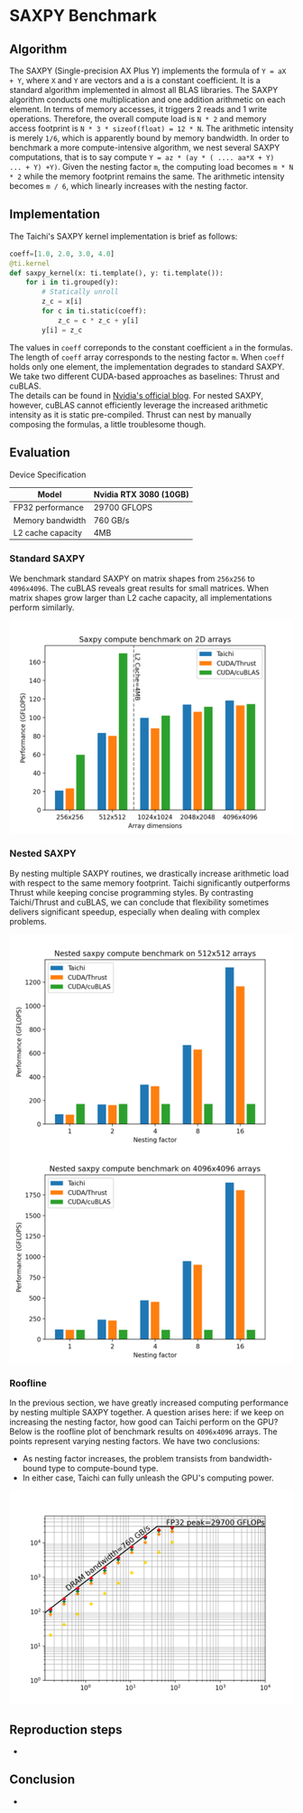 # SAXPY Benchmark
## Algorithm
The SAXPY (Single-precision AX Plus Y) implements the formula of `Y = aX + Y`, where `X` and `Y` are vectors and a is a constant coefficient. 
It is a standard algorithm implemented in almost all BLAS libraries. 
The SAXPY algorithm conducts one multiplication and one addition arithmetic on each element. 
In terms of memory accesses, it triggers 2 reads and 1 write operations. 
Therefore, the overall compute load is `N * 2` and memory access footprint is `N * 3 * sizeof(float) = 12 * N`. 
The arithmetic intensity is merely `1/6`, which is apparently bound by memory bandwidth.
In order to benchmark a more compute-intensive algorithm, we nest several SAXPY computations, that is to say compute 
`Y = az * (ay * ( .... aa*X + Y)  ... + Y) +Y)`.
Given the nesting factor `m`, the computing load becomes `m * N * 2` while the memory footprint remains the same. 
The arithmetic intensity becomes `m / 6`, which linearly increases with the nesting factor.

## Implementation

The Taichi's SAXPY kernel implementation is brief as follows:
```python
coeff=[1.0, 2.0, 3.0, 4.0]
@ti.kernel
def saxpy_kernel(x: ti.template(), y: ti.template()):
    for i in ti.grouped(y):
        # Statically unroll
        z_c = x[i]
        for c in ti.static(coeff):
            z_c = c * z_c + y[i]
        y[i] = z_c
```
The values in `coeff` correponds to the constant coefficient `a` in the formulas. The length of `coeff` array corresponds to the nesting factor `m`. 
When `coeff` holds only one element, the implementation degrades to standard SAXPY.
We take two different CUDA-based approaches as baselines: Thrust and cuBLAS.  
The details can be found in [Nvidia's official blog](https://developer.nvidia.com/blog/six-ways-saxpy/). 
For nested SAXPY, however, cuBLAS cannot efficiently leverage the increased arithmetic intensity as it is static pre-compiled. 
Thrust can nest by manually composing the formulas, a little troublesome though.

## Evaluation
Device Specification

|Model| Nvidia RTX 3080 (10GB)|
|-----|-----------------------|
|FP32 performance| 29700 GFLOPS|
|Memory bandwidth| 760 GB/s|
|L2 cache capacity| 4MB|

### Standard SAXPY
We benchmark standard SAXPY on matrix shapes from `256x256` to `4096x4096`. 
The cuBLAS reveals great results for small matrices. When matrix shapes grow larger than L2 cache capacity, all implementations perform similarly.

![compute_bench](saxpy/fig/compute_bench.png)


### Nested SAXPY
By nesting multiple SAXPY routines, we drastically increase arithmetic load with respect to the same memory footprint. Taichi significantly outperforms Thrust while keeping concise programming styles. By contrasting Taichi/Thrust and cuBLAS, we can conclude that flexibility sometimes delivers significant speedup, especially when dealing with complex problems.

![nesting_bench_512](saxpy/fig/nesting_bench_512.png)
![nesting_bench_4096](saxpy/fig/nesting_bench_4096.png)



### Roofline
In the previous section, we have greatly increased computing performance by nesting multiple SAXPY together. A question arises here: if we keep on increasing the nesting factor, how good can Taichi perform on the GPU?
Below is the roofline plot of benchmark results on `4096x4096` arrays. 
The points represent varying nesting factors. 
We have two conclusions: 
* As nesting factor increases, the problem transists from bandwidth-bound type to compute-bound type.
* In either case, Taichi can fully unleash the GPU's computing power.

![roofline_log_scale](saxpy/fig/roofline_log_scale.png)

## Reproduction steps
-
## Conclusion
-
